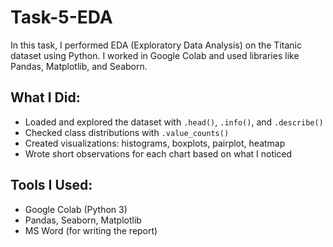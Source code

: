 # Task-5-EDA
In this task, I performed EDA (Exploratory Data Analysis) on the Titanic dataset using Python. I worked in Google Colab and used libraries like Pandas, Matplotlib, and Seaborn.

## What I Did:

- Loaded and explored the dataset with `.head()`, `.info()`, and `.describe()`
- Checked class distributions with `.value_counts()`
- Created visualizations: histograms, boxplots, pairplot, heatmap
- Wrote short observations for each chart based on what I noticed

## Tools I Used:

- Google Colab (Python 3)
- Pandas, Seaborn, Matplotlib
- MS Word (for writing the report)
